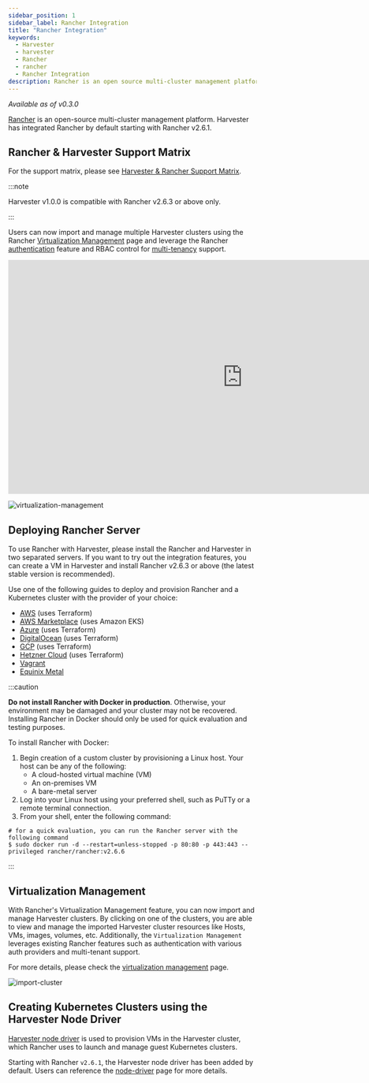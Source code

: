 ```yaml
---
sidebar_position: 1
sidebar_label: Rancher Integration
title: "Rancher Integration"
keywords:
  - Harvester
  - harvester
  - Rancher
  - rancher
  - Rancher Integration
description: Rancher is an open source multi-cluster management platform. Harvester has integrated Rancher by default starting with Rancher v2.6.1.
---
```


<head>
  <link rel="canonical" href="https://docs.harvesterhci.io/v1.1/rancher/rancher-integration"/>
</head>

_Available as of v0.3.0_

[Rancher](https://github.com/rancher/rancher) is an open-source multi-cluster management platform. Harvester has integrated Rancher by default starting with Rancher v2.6.1.


## Rancher & Harvester Support Matrix

For the support matrix, please see [Harvester & Rancher Support Matrix](https://www.suse.com/suse-harvester/support-matrix/all-supported-versions/harvester-v1-0-3/#anchor-h4-item2).

:::note

Harvester v1.0.0 is compatible with Rancher v2.6.3 or above only.

:::

Users can now import and manage multiple Harvester clusters using the Rancher [Virtualization Management](virtualization-management.md) page and leverage the Rancher [authentication](https://ranchermanager.docs.rancher.com/v2.6/pages-for-subheaders/authentication-config) feature and RBAC control for [multi-tenancy](https://rancher.com/docs/rancher/v2.6/en/admin-settings/rbac/) support.

<div class="text-center">
<iframe width="950" height="475" src="https://www.youtube.com/embed/fyxDm3HVwWI" title="YouTube video player" frameborder="0" allow="accelerometer; autoplay; clipboard-write; encrypted-media; gyroscope; picture-in-picture" allowfullscreen></iframe>
</div>

![virtualization-management](/img/v1.0/rancher/virtualization-management.png)

## Deploying Rancher Server

To use Rancher with Harvester, please install the Rancher and Harvester in two separated servers. If you want to try out the integration features, you can create a VM in Harvester and install Rancher v2.6.3 or above (the latest stable version is recommended).

Use one of the following guides to deploy and provision Rancher and a Kubernetes cluster with the provider of your choice:

- [AWS](https://rancher.com/docs/rancher/v2.6/en/quick-start-guide/deployment/amazon-aws-qs/) (uses Terraform)
- [AWS Marketplace](https://rancher.com/docs/rancher/v2.6/en/quick-start-guide/deployment/amazon-aws-marketplace-qs/) (uses Amazon EKS)
- [Azure](https://rancher.com/docs/rancher/v2.6/en/quick-start-guide/deployment/microsoft-azure-qs/) (uses Terraform)
- [DigitalOcean](https://rancher.com/docs/rancher/v2.6/en/quick-start-guide/deployment/digital-ocean-qs/) (uses Terraform)
- [GCP](https://rancher.com/docs/rancher/v2.6/en/quick-start-guide/deployment/google-gcp-qs/) (uses Terraform)
- [Hetzner Cloud](https://rancher.com/docs/rancher/v2.6/en/quick-start-guide/deployment/hetzner-cloud-qs/) (uses Terraform)
- [Vagrant](https://rancher.com/docs/rancher/v2.6/en/quick-start-guide/deployment/quickstart-vagrant/)
- [Equinix Metal](https://rancher.com/docs/rancher/v2.6/en/quick-start-guide/deployment/equinix-metal-qs/)

:::caution

**Do not install Rancher with Docker in production**. Otherwise, your environment may be damaged and your cluster may not be recovered. Installing Rancher in Docker should only be used for quick evaluation and testing purposes.

To install Rancher with Docker:

1. Begin creation of a custom cluster by provisioning a Linux host. Your host can be any of the following:
    - A cloud-hosted virtual machine (VM)
    - An on-premises VM
    - A bare-metal server
1. Log into your Linux host using your preferred shell, such as PuTTy or a remote terminal connection.
1. From your shell, enter the following command:

```shell
# for a quick evaluation, you can run the Rancher server with the following command
$ sudo docker run -d --restart=unless-stopped -p 80:80 -p 443:443 --privileged rancher/rancher:v2.6.6
```

:::

## Virtualization Management

With Rancher's Virtualization Management feature, you can now import and manage Harvester clusters.
By clicking on one of the clusters, you are able to view and manage the imported Harvester cluster resources like Hosts, VMs, images, volumes, etc. Additionally, the `Virtualization Management` leverages existing Rancher features such as authentication with various auth providers and multi-tenant support.

For more details, please check the [virtualization management](./virtualization-management.md) page.

![import-cluster](/img/v1.0/rancher/import-harvester-cluster.png)

## Creating Kubernetes Clusters using the Harvester Node Driver

[Harvester node driver](./node/node-driver.md) is used to provision VMs in the Harvester cluster, which Rancher uses to launch and manage guest Kubernetes clusters.

Starting with Rancher `v2.6.1`, the Harvester node driver has been added by default. Users can reference the [node-driver](./node/node-driver.md) page for more details.